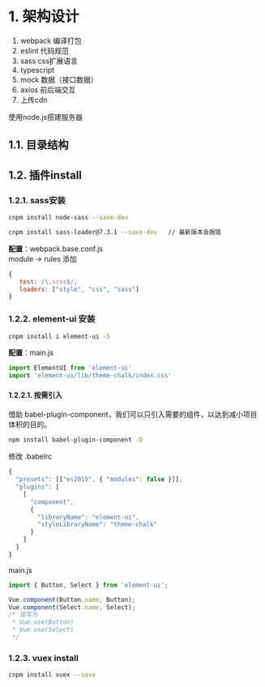
# 1. 架构设计

1. webpack 编译打包
2. eslint 代码规范
3. sass css扩展语言
4. typescript
5. mock 数据（接口数据）
6. axios 前后端交互
7. 上传cdn

使用node.js搭建服务器

## 1.1. 目录结构

## 1.2. 插件install

### 1.2.1. sass安装

```bash
cnpm install node-sass --save-dev

cnpm install sass-loader@7.3.1 --save-dev   // 最新版本会报错
```

**配置**：webpack.base.conf.js  
module -> rules  添加

```javascript
{
   test: /\.scss$/,
   loaders: ["style", "css", "sass"]
}
```

### 1.2.2. element-ui 安装

```bash
cnpm install i element-ui -S
```

**配置**：main.js

```javascript
import ElementUI from 'element-ui'
import 'element-ui/lib/theme-chalk/index.css'
```

#### 1.2.2.1. 按需引入

借助 babel-plugin-component，我们可以只引入需要的组件，以达到减小项目体积的目的。  

```bash
npm install babel-plugin-component -D
```

修改 .babelrc

```javascript
{
  "presets": [["es2015", { "modules": false }]],
  "plugins": [
    [
      "component",
      {
        "libraryName": "element-ui",
        "styleLibraryName": "theme-chalk"
      }
    ]
  ]
}
```

main.js

```javascript
import { Button, Select } from 'element-ui';

Vue.component(Button.name, Button);
Vue.component(Select.name, Select);
/* 或写为
 * Vue.use(Button)
 * Vue.use(Select)
 */
```

### 1.2.3. vuex install

```bash
cnpm install vuex --save
```
